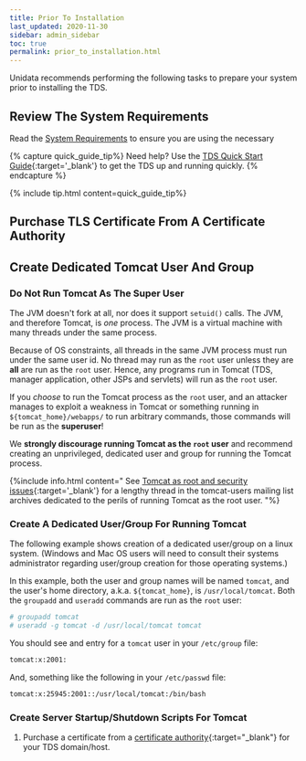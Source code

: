 ```yaml
---
title: Prior To Installation
last_updated: 2020-11-30
sidebar: admin_sidebar
toc: true
permalink: prior_to_installation.html
---
```


Unidata recommends performing the following tasks to prepare your system prior to installing the TDS.


## Review The System Requirements

Read the [System Requirements](system_requirements.html) to ensure you are using the necessary  

{% capture quick_guide_tip%}
Need help?
Use the [TDS Quick Start Guide](https://docs.unidata.ucar.edu/tds/{{site.docset_version}}/quickstart/){:target='_blank'} to get the TDS up and running quickly.
{% endcapture %}

{% include tip.html content=quick_guide_tip%}

## Purchase TLS Certificate From A Certificate Authority



## Create Dedicated Tomcat User And Group

### Do Not Run Tomcat As The Super User

The JVM doesn't fork at all, nor does it support `setuid()` calls.
The JVM, and therefore Tomcat, is _one_ process.
The JVM is a virtual machine with many threads under the same process.

Because of OS constraints, all threads in the same JVM process must run under the same user id.
No thread may run as the `root` user unless they are **all** are run as the `root` user.
Hence, any programs run in Tomcat (TDS, manager application, other JSPs and servlets) will run as the `root` user.
  
If you _choose_ to run the Tomcat process as the `root` user, and an attacker manages to exploit a weakness in Tomcat or something running in `${tomcat_home}/webapps/` to run arbitrary commands, those commands will be run as the **superuser**!

We **strongly discourage running Tomcat as the `root` user** and recommend creating an unprivileged, dedicated user and group for running the Tomcat process.

{%include info.html content="
See [Tomcat as root and security issues](https://marc.info/?t=104516038700003&r=1&w=2){:target='_blank'} for a lengthy thread in the tomcat-users mailing list archives dedicated to the perils of running Tomcat as the root user.
"%}
  

### Create A Dedicated User/Group For Running Tomcat

The following example shows creation of a dedicated user/group on a linux system. (Windows and Mac OS users will need to consult their systems administrator regarding user/group creation for those operating systems.)

In this example, both the user and group names will be named `tomcat`, and the user's home directory, a.k.a. `${tomcat_home}`, is `/usr/local/tomcat`.
Both the `groupadd` and `useradd` commands are run as the `root` user:

~~~bash
# groupadd tomcat
# useradd -g tomcat -d /usr/local/tomcat tomcat
~~~
    
You should see and entry for a `tomcat` user in your `/etc/group` file:
    
~~~bash
tomcat:x:2001:
~~~
    
And, something like the following in your `/etc/passwd` file:
    
~~~bash
tomcat:x:25945:2001::/usr/local/tomcat:/bin/bash
~~~



### Create Server Startup/Shutdown Scripts For Tomcat
  
  1. Purchase a certificate from a [certificate authority](https://en.wikipedia.org/wiki/Certificate_authority){:target="_blank"} for your TDS domain/host. 
      


